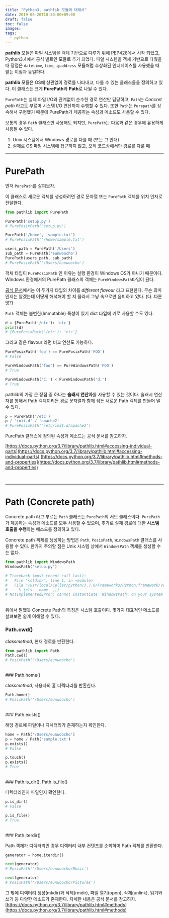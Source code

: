 ```yaml
---
title: "Python3, pathlib 모듈에 대해서"
date: 2019-06-26T10:30:00+09:00
draft: false
toc: false
images:
tags:
  - python
---
```


**pathlib** 모듈은 파일 시스템을 객체 기반으로 다루기 위해 [PEP428](https://www.python.org/dev/peps/pep-0428/)에서 시작 되었고, Python3.4에서 공식 빌트인 모듈로 추가 되었다. 파일 시스템을 객체 기반으로 다뤘을 때 장점은 `datetime`, `time`, `ipaddress` 모듈처럼 추상화된 인터페이스를 사용했을 때 얻는 이점과 동일하다. 

**pathlib** 모듈은 OS에 상관없이 경로를 나타내고, 다룰 수 있는 클래스들을 정의하고 있다.
이 클래스는 크게 **PurePath**와 **Path**로 나뉠 수 있다.

`PurePath`는 실제 파일 I/O와 관계없이 순수한 경로 연산만 담당하고, `Path`는 *Concret path* 라고도 부르며 시스템 I/O 연산까지 수행할 수 있다. 또한 `Path`는 `Purepath`를 상속해서 구현했기 때문에 PurePath가 제공하는 속성과 메소드도 사용할 수 있다.

보통의 경우 `Path` 클래스만 사용해도 되지만, `PurePath`는 다음과 같은 경우에 유용하게 사용될 수 있다.

1. Unix 시스템에서 Windows 경로를 다룰 때 (또는 그 반대)
2. 실제로 OS 파일 시스템에 접근하지 않고, 오직 코드상에서만 경로를 다룰 때

----
# PurePath

먼저 `PurePath`를 살펴보자.

이 클래스로 새로운 객체를 생성하려면 경로 문자열 또는 `PurePath` 객체를 위치 인자로 전달한다.
```python
from pathlib import PurePath

PurePath('setup.py')
# PurePosixPath('setup.py')

PurePath('/home', 'sample.txt')
# PurePosixPath('/home/sample.txt')

users_path = PurePath('/Users')
sub_path = PurePath('eunwoocho')
PurePath(users_path, sub_path)
# PurePosixPath('/Users/eunwoocho')
```

객체 타입이 `PurePosixPath` 인 이유는 실행 환경이 Windows OS가 아니기 때문이다. Windows 환경에서의 PurePath 클래스의 객체는 `PureWindowsPath`타입이 된다. 

[공식 문서](https://docs.python.org/3.6/library/pathlib.html#general-properties)에서는 이 두가지 타입의 차이를 *different flavour* 라고 표현한다. 무슨 의미인지는 알겠는데 어떻게 해석해야 할 지 몰라서 그냥 속으로만 음미하고 있다. (다..다른 맛?)

`Path` 객체는 불변한(Immutable) 특성이 있기 dict 타입에 키로 사용할 수도 있다.
```python
d = {PurePath('/etc'): 'etc'}
print(d)
# {PurePosixPath('/etc'): 'etc'}
```

그리고 같은 flavour 라면 비교 연산도 가능하다.
```python
PurePosixPath('foo') == PurePosixPath('FOO')
# False

PureWindowsPath('foo') == PureWindowsPath('FOO')
# True

PureWindowsPath('C:') < PureWindowsPath('d:')
# True
```

pathlib의 가장 큰 장점 중 하나는 **슬래시 연산자**를 사용할 수 있는 것이다. 슬래시 연산자를 통해서 Path 객체끼리든 경로 문자열과 함께 섞든 새로운 Path 객체를 만들어 낼 수 있다.
```python
p = PurePath('/etc')
p / 'init.d' / 'apache2'
# PurePosixPath('/etc/init.d/apache2')
```

PurePath 클래스에 정의된 속성과 메소드는 공식 문서를 참고하자. 

[https://docs.python.org/3.7/library/pathlib.html#accessing-individual-parts](https://docs.python.org/3.7/library/pathlib.html#accessing-individual-parts)
[https://docs.python.org/3.7/library/pathlib.html#methods-and-properties](https://docs.python.org/3.7/library/pathlib.html#methods-and-properties)

<br>

----
# Path (Concrete path)

Concrete path 라고 부르는 `Path` 클래스는 `PurePath`의 서브 클래스이다. `PurePath`가 제공하는 속성과 메소드를 모두 사용할 수 있으며, 추가로 실제 경로에 대한 **시스템 호출을 수행**하는 메소드를 정의하고 있다.

Concrete path 객체를 생성하는 방법은 `Path`, `PosixPath`, `WindowsPath` 클래스를 사용할 수 있다. 한가지 주의할 점은 Unix 시스템 상에서 `WindowsPath` 객체를 생성할 수는 없다.
```python
from pathlib import WindowsPath
WindowsPath('setup.py')

# Traceback (most recent call last):
#   File "<stdin>", line 1, in <module>
#   File "/usr/local/Cellar/python/3.7.0/Frameworks/Python.framework/Versions/3.7/lib/python3.7/pathlib.py", line 986, in __new__
#     % (cls.__name__,))
# NotImplementedError: cannot instantiate 'WindowsPath' on your system
```

<br>
위에서 말했듯 Concrete Path의 특징은 시스템 호출이다. 몇가지 대표적인 메소드를 살펴보면 쉽게 이해할 수 있다.


### Path.cwd()

*classmethod*, 현재 경로를 반환한다.
```python
from pathlib import Path
Path.cwd()
# PosixPath('/Users/eunwoocho')
```

<br>
### Path.home()

*classmethod,* 사용자의 홈 디렉터리를 반환한다.
```python
Path.home()
# PosixPath('/Users/eunwoocho')
```

<br>
### Path.exists()

해당 경로에 파일이나 디렉터리가 존재하는지 확인한다.
```python
home = Path('/Users/eunwoocho')
p = home / Path('sample.txt')
p.exists()
# False

p.touch()
p.exists()
# True
```

<br>
### Path.is_dir(), Path.is_file()

디렉터리인지 파일인지 확인한다.
```python
p.is_dir()
# False

p.is_file()
# True
```

<br>
### Path.iterdir()

Path 객체가 디렉터리인 경우 디렉터리 내부 컨텐츠를 순회하며 Path 객체를 반환한다.
```python
generator = home.iterdir()

next(generator)
# PosixPath('/Users/eunwoocho/Music')

next(generator)
# PosixPath('/Users/eunwoocho/Pictures')
```

그 밖에 디렉터리 생성(mkdir)과 삭제(rmdir), 파일 열기(open), 삭제(unlink), 읽기와 쓰기 등 다양한 메소드가 존재한다. 자세한 내용은 공식 문서를 참고하자.
[https://docs.python.org/3.7/library/pathlib.html#methods](https://docs.python.org/3.7/library/pathlib.html#methods)
